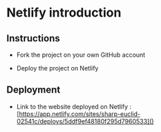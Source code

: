 # Netlify introduction

## Instructions

* Fork the project on your own GitHub account

* Deploy the project on Netlify

## Deployment

* Link to the website deployed on Netlify : [https://app.netlify.com/sites/sharp-euclid-02541c/deploys/5ddf9ef48180f295d7960533]()